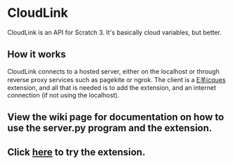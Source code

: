 # CloudLink

CloudLink is an API for Scratch 3. It's basically cloud variables, but better.

## How it works

CloudLink connects to a hosted server, either on the localhost or through reverse proxy services such as pagekite or ngrok. The client is a [E羊icques](https://sheeptester.github.io/scratch-gui/) extension, and all that is needed is to add the extension, and an internet connection (if not using the localhost).

## View the wiki page for documentation on how to use the server.py program and the extension.

## Click [here](https://sheeptester.github.io/scratch-gui/?url=https://mikedev101.github.io/cloudlink/cloudlink.js) to try the extension.
